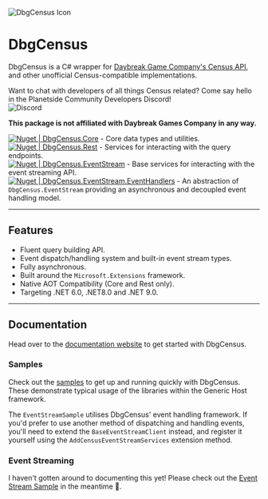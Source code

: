 ![DbgCensus Icon](Assets/Icon_128.png)

# DbgCensus

DbgCensus is a C# wrapper for [Daybreak Game Company's Census API](https://census.daybreakgames.com), and other unofficial Census-compatible implementations.

Want to chat with developers of all things Census related? Come say hello in the Planetside Community Developers Discord!\
![Discord](https://img.shields.io/discord/1019343142471880775?color=blue&label=Planetside%20Community%20Developers&logo=discord&logoColor=%2302B4FF)

**This package is not affiliated with Daybreak Games Company in any way.**

[![Nuget | DbgCensus.Core](https://img.shields.io/nuget/v/DbgCensus.Core?label=DbgCensus.Core)](https://www.nuget.org/packages/DbgCensus.Core) - Core data types and utilities.\
[![Nuget | DbgCensus.Rest](https://img.shields.io/nuget/v/DbgCensus.Rest?label=DbgCensus.Rest)](https://www.nuget.org/packages/DbgCensus.Rest) - Services for interacting with the query endpoints.\
[![Nuget | DbgCensus.EventStream](https://img.shields.io/nuget/v/DbgCensus.EventStream?label=DbgCensus.EventStream)](https://www.nuget.org/packages/DbgCensus.EventStream) - Base services for interacting with the event streaming API.\
[![Nuget | DbgCensus.EventStream.EventHandlers](https://img.shields.io/nuget/v/DbgCensus.EventStream.EventHandlers?label=DbgCensus.EventStream.EventHandlers)](https://www.nuget.org/packages/DbgCensus.EventStream.EventHandlers) - An abstraction of `DbgCensus.EventStream` providing an
asynchronous and decoupled event handling model.

***

## Features

- Fluent query building API.
- Event dispatch/handling system and built-in event stream types.
- Fully asynchronous.
- Built around the `Microsoft.Extensions` framework.
- Native AOT Compatibility (Core and Rest only).
- Targeting .NET 6.0, .NET8.0 and .NET 9.0.

***

## Documentation

Head over to the [documentation website](https://carlst99.github.io/DbgCensus/) to get started with DbgCensus.

### Samples

Check out the [samples](Samples) to get up and running quickly with DbgCensus. These demonstrate typical usage of the
libraries within the Generic Host framework.

The `EventStreamSample` utilises DbgCensus' event handling framework. If you'd prefer to use another method of
dispatching and handling events, you'll need to extend the `BaseEventStreamClient` instead, and register it yourself
using the `AddCensusEventStreamServices` extension method.

### Event Streaming

I haven't gotten around to documenting this yet! Please check out the [Event Stream Sample](Samples/EventStreamSample) in the meantime
:slightly_smiling_face:.
